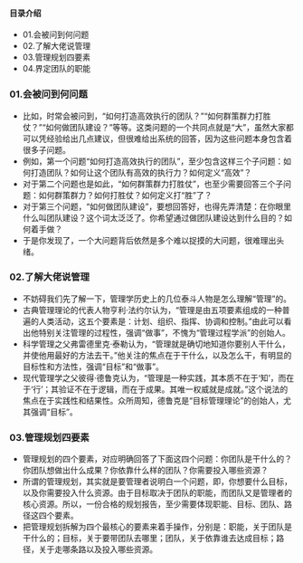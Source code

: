 #### 目录介绍
- 01.会被问到何问题
- 02.了解大佬说管理
- 03.管理规划四要素
- 04.界定团队的职能




### 01.会被问到何问题
- 比如，时常会被问到，“如何打造高效执行的团队？”“如何群策群力打胜仗？”“如何做团队建设？”等等。这类问题的一个共同点就是“大”，虽然大家都可以凭经验给出几点建议，但很难给出系统的回答，因为这些问题本身包含着很多子问题。
- 例如，第一个问题“如何打造高效执行的团队”，至少包含这样三个子问题：如何打造团队？如何让这个团队有高效的执行力？如何定义“高效”？
- 对于第二个问题也是如此，“如何群策群力打胜仗”，也至少需要回答三个子问题：如何群策群力？如何打胜仗？如何定义打“胜”了？
- 对于第三个问题，“如何做团队建设”，要想回答好，也得先弄清楚：在你眼里什么叫团队建设？这个词太泛泛了。你希望通过做团队建设达到什么目的？如何着手做？
- 于是你发现了，一个大问题背后依然是多个难以捉摸的大问题，很难理出头绪。



### 02.了解大佬说管理
- 不妨碍我们先了解一下，管理学历史上的几位泰斗人物是怎么理解“管理”的。
- 古典管理理论的代表人物亨利·法约尔认为，“管理是由五项要素组成的一种普遍的人类活动，这五个要素是：计划、组织、指挥、协调和控制。”由此可以看出他特别关注管理的过程性，强调“做事”，不愧为“管理过程学派”的创始人。
- 科学管理之父弗雷德里克·泰勒认为，“管理就是确切地知道你要别人干什么，并使他用最好的方法去干。”他关注的焦点在于干什么，以及怎么干，有明显的目标性和方法性，强调“目标”和“做事”。
- 现代管理学之父彼得·德鲁克认为，“管理是一种实践，其本质不在于‘知’，而在于‘行’；其验证不在于逻辑，而在于成果。其唯一权威就是成就。”这个说法的焦点在于实践性和结果性。众所周知，德鲁克是“目标管理理论”的创始人，尤其强调“目标”。



### 03.管理规划四要素
- 管理规划的四个要素，对应明确回答了下面这四个问题：你团队是干什么的？你团队想做出什么成果？你依靠什么样的团队？你需要投入哪些资源？
- 所谓的管理规划，其实就是要管理者说明白一个问题，即，你想要什么目标，以及你需要投入什么资源。由于目标取决于团队的职能，而团队又是管理者的核心资源。所以，一份合格的规划报告，至少需要体现职能、目标、团队、路径这四个要素。
- 把管理规划拆解为四个最核心的要素来着手操作，分别是：职能，关于团队是干什么的；目标，关于要带团队去哪里；团队，关于依靠谁去达成目标；路径，关于走哪条路以及投入哪些资源。











